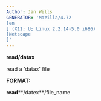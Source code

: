 ```yaml
---
Author: Jan Wills
GENERATOR: 'Mozilla/4.72 
[en
] (X11; U; Linux 2.2.14-5.0 i686) 
[Netscape
]'
---
```


 **read/datax**

  read a 'datax' file

 **FORMAT:**

  **read****/datex**/file\_name
